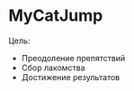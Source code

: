 # MyCatJump
Цель:
- Преодоление препятствий
- Сбор лакомства
- Достижение результатов 
<a href = "https://github.com/Nomlees/MyCatJump/blob/master/android/assets/catgif.gif"></a>
